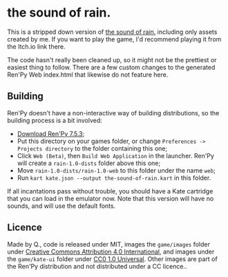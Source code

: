 # the sound of rain.

This is a stripped down version of [the sound of rain.](https://qteatime.itch.io/the-sound-of-rain-remake) including only assets created by me. If you want to play the game, I'd recommend playing it from the Itch.io link there.

The code hasn't really been cleaned up, so it might not be the prettiest or easiest thing to follow. There are a few custom changes to the generated Ren'Py Web index.html that likewise do not feature here.


## Building

Ren'Py doesn't have a non-interactive way of building distributions, so the building process is a bit involved:

  - [Download Ren'Py 7.5.3](https://www.renpy.org/);
  - Put this directory on your games folder, or change `Preferences -> Projects directory` to the folder containing this one;
  - Click `Web (Beta)`, then `Build Web Application` in the launcher. Ren'Py will create a `rain-1.0-dists` folder above this one;
  - Move `rain-1.0-dists/rain-1.0-web` to this folder under the name `web`;
  - Run `kart kate.json --output the-sound-of-rain.kart` in this folder.

If all incantations pass without trouble, you should have a Kate cartridge that you can load in the emulator now. Note that this version will have no sounds, and will use the default fonts.


## Licence

Made by Q., code is released under MIT, images the `game/images` folder under [Creative Commons Attribution 4.0 International](https://creativecommons.org/licenses/by/4.0/), and images under the `game/kate-ui` folder under [CC0 1.0 Universal](https://creativecommons.org/publicdomain/zero/1.0/). Other images are part of the Ren'Py distribution and not distributed under a CC licence..
